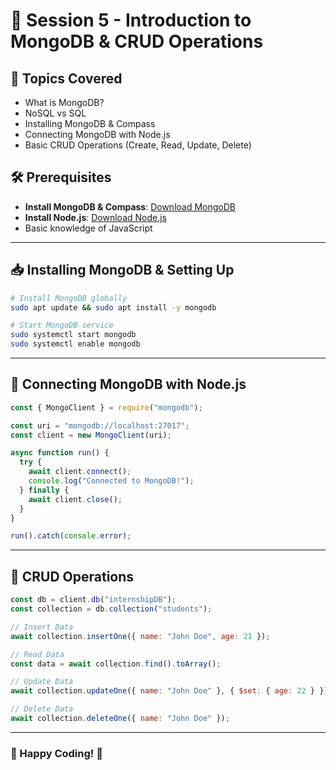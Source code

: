 # 📂 Session 5 - Introduction to MongoDB & CRUD Operations

## 📌 Topics Covered
- What is MongoDB?
- NoSQL vs SQL
- Installing MongoDB & Compass
- Connecting MongoDB with Node.js
- Basic CRUD Operations (Create, Read, Update, Delete)

## 🛠 Prerequisites
- **Install MongoDB & Compass**: [Download MongoDB](https://www.mongodb.com/try/download/community)
- **Install Node.js**: [Download Node.js](https://nodejs.org/)
- Basic knowledge of JavaScript

---

## 📥 Installing MongoDB & Setting Up

```bash
# Install MongoDB globally
sudo apt update && sudo apt install -y mongodb

# Start MongoDB service
sudo systemctl start mongodb
sudo systemctl enable mongodb
```

---

## 🔗 Connecting MongoDB with Node.js

```javascript
const { MongoClient } = require("mongodb");

const uri = "mongodb://localhost:27017";
const client = new MongoClient(uri);

async function run() {
  try {
    await client.connect();
    console.log("Connected to MongoDB!");
  } finally {
    await client.close();
  }
}

run().catch(console.error);
```

---

## 📝 CRUD Operations

```javascript
const db = client.db("internshipDB");
const collection = db.collection("students");

// Insert Data
await collection.insertOne({ name: "John Doe", age: 21 });

// Read Data
const data = await collection.find().toArray();

// Update Data
await collection.updateOne({ name: "John Doe" }, { $set: { age: 22 } });

// Delete Data
await collection.deleteOne({ name: "John Doe" });
```

---

### 🎯 Happy Coding! 🚀
